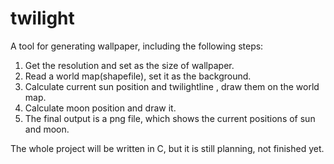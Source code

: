 # twilight
A tool for generating wallpaper, including the following steps:
1. Get the resolution and set as the size of wallpaper.
2. Read a world map(shapefile), set it as the background.
3. Calculate current sun position and twilightline , draw them on the world map.
4. Calculate moon position and draw it.
5. The final output is a png file, which shows the current positions of sun and moon. 

The whole project will be written in C, but it is still planning, not finished yet.

